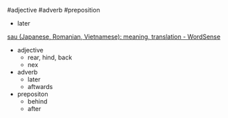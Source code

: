 #adjective #adverb #preposition 

- later




[sau‎ (Japanese, Romanian, Vietnamese): meaning, translation - WordSense](https://www.wordsense.eu/sau/#Vietnamese)
- adjective
	- rear, hind, back
	- nex
- adverb
	- later
	- aftwards
- prepositon
	- behind
	- after